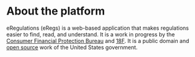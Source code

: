 # About the platform

eRegulations (eRegs) is a web-based application that makes regulations easier to find,
read, and understand. It is a work in progress by the [Consumer Financial Protection Bureau](http://consumerfinance.gov/) and [18F](https://18f.gsa.gov/). It is a public domain and [open source](/contributing/) work of the United States government.
